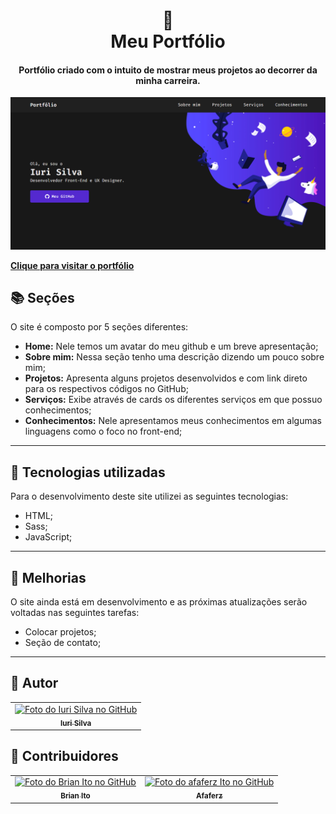 <h1 align="center">
  📰<br>Meu Portfólio
</h1>

<h4 align="center">
  Portfólio criado com o intuito de mostrar meus projetos ao decorrer da minha carreira.
</h4>

![Resultado final do projeto](assets/image/preview.png)

[**Clique para visitar o portfólio**](https://iuricode.vercel.app/)

## 📚 Seções
O site é composto por 5 seções diferentes:

- **Home:** Nele temos um avatar do meu github e um breve apresentação;
- **Sobre mim:** Nessa seção tenho uma descrição dizendo um pouco sobre mim;
- **Projetos:** Apresenta alguns projetos desenvolvidos e com link direto para os respectivos códigos no GitHub;
- **Serviços:** Exibe através de cards os diferentes serviços em que possuo conhecimentos;
- **Conhecimentos:** Nele apresentamos meus conhecimentos em algumas linguagens como o foco no front-end;

---

## 💼 Tecnologias utilizadas
Para o desenvolvimento deste site utilizei as seguintes tecnologias:

- HTML;
- Sass;
- JavaScript;

---

## 📌 Melhorias
O site ainda está em desenvolvimento e as próximas atualizações serão voltadas nas seguintes tarefas:

- Colocar projetos;
- Seção de contato;

---

## 🦄 Autor<br>
<table>
  <tr>
    <td align="center">
      <a href="https://github.com/iuricode">
        <img src="https://avatars3.githubusercontent.com/u/31936044" width="100px;" alt="Foto do Iuri Silva no GitHub"/><br>
        <sub>
          <b>Iuri Silva</b>
        </sub>
      </a>
    </td>
  </tr>
</table>

## 🌈 Contribuidores<br>
<table>
  <tr>
    <td align="center">
      <a href="https://github.com/BrianIto">
        <img src="https://avatars3.githubusercontent.com/u/6891093" width="100px;" alt="Foto do Brian Ito no GitHub"/><br>
        <sub>
          <b>Brian Ito</b>
        </sub>
      </a><br>
    </td>
    <td align="center">
      <a href="https://github.com/afaferz">
        <img src="https://avatars3.githubusercontent.com/u/66867161" width="100px;" alt="Foto do afaferz Ito no GitHub"/><br>
        <sub>
          <b>Afaferz</b>
        </sub>
      </a><br>
    </td>
  </tr>
</table>